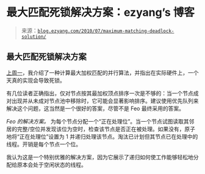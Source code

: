 <!--yml

category: 未分类

date: 2024-07-01 18:18:14

-->

# 最大匹配死锁解决方案：ezyang’s 博客

> 来源：[`blog.ezyang.com/2010/07/maximum-matching-deadlock-solution/`](http://blog.ezyang.com/2010/07/maximum-matching-deadlock-solution/)

## 最大匹配死锁解决方案

[上周一](http://blog.ezyang.com/2010/07/graphs-not-grids/)，我介绍了一种计算最大加权匹配的并行算法，并指出在实际硬件上，一个天真的实现会导致死锁。

有几位读者正确指出，仅对节点按其最加权顶点排序一次是不够的：当一个节点成对出现并从未成对节点池中移除时，它可能会显著影响排序。建议使用优先队列来解决这个问题，这当然是一个很好的答案，尽管不是 Feo 最终采用的答案。

*Feo 的解决方案。* 为每个节点分配一个“正在处理位”。当一个节点试图读取其邻居的完整/空位并发现该位为空时，检查该节点是否正在被处理。如果没有，原子地将“正在处理位”设置为 1 并递归处理该节点。淘汰已计划但其节点已在处理中的线程。开销是每个节点一个位。

我认为这是一个特别优雅的解决方案，因为它展示了递归如何使工作能够轻松地分配给原本会处于空闲状态的线程。
